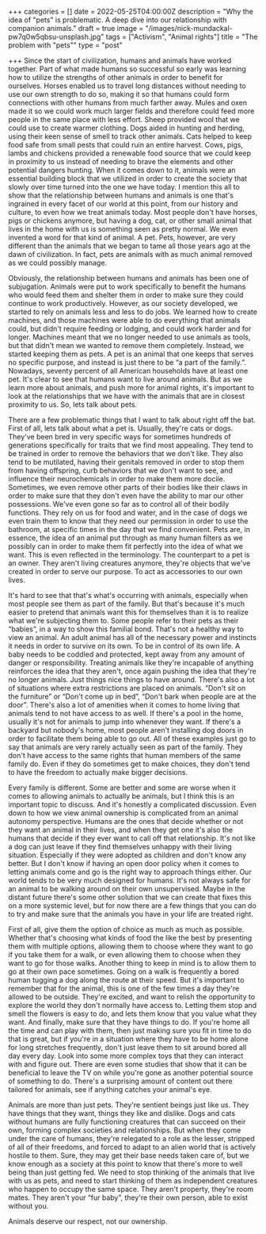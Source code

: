 +++
categories = []
date = 2022-05-25T04:00:00Z
description = "Why the idea of \"pets\" is problematic. A deep dive into our relationship with companion animals."
draft = true
image = "/images/nick-mundackal-pw7q0w5qbsu-unsplash.jpg"
tags = ["Activism", "Animal rights"]
title = "The problem with \"pets\""
type = "post"

+++
Since the start of civilization, humans and animals have worked together. Part of what made humans so successful so early was learning how to utilize the strengths of other animals in order to benefit for ourselves. Horses enabled us to travel long distances without needing to use our own strength to do so, making it so that humans could form connections with other humans from much farther away. Mules and oxen made it so we could work much larger fields and therefore could feed more people in the same place with less effort. Sheep provided wool that we could use to create warmer clothing. Dogs aided in hunting and herding, using their keen sense of smell to track other animals. Cats helped to keep food safe from small pests that could ruin an entire harvest. Cows, pigs, lambs and chickens provided a renewable food source that we could keep in proximity to us instead of needing to brave the elements and other potential dangers hunting. When it comes down to it, animals were an essential building block that we utilized in order to create the society that slowly over time turned into the one we have today. I mention this all to show that the relationship between humans and animals is one that's ingrained in every facet of our world at this point, from our history and culture, to even how we treat animals today. Most people don't have horses, pigs or chickens anymore, but having a dog, cat, or other small animal that lives in the home with us is something seen as pretty normal. We even invented a word for that kind of animal. A pet. Pets, however, are very different than the animals that we began to tame all those years ago at the dawn of civilization. In fact, pets are animals with as much animal removed as we could possibly manage.  
   
   
 Obviously, the relationship between humans and animals has been one of subjugation. Animals were put to work specifically to benefit the humans who would feed them and shelter them in order to make sure they could continue to work productively. However, as our society developed, we started to rely on animals less and less to do jobs. We learned how to create machines, and those machines were able to do everything that animals could, but didn't require feeding or lodging, and could work harder and for longer. Machines meant that we no longer needed to use animals as tools, but that didn't mean we wanted to remove them completely. Instead, we started keeping them as pets. A pet is an animal that one keeps that serves no specific purpose, and instead is just there to be “a part of the family.”. Nowadays, seventy percent of all American households have at least one pet. It's clear to see that humans want to live around animals. But as we learn more about animals, and push more for animal rights, it's important to look at the relationships that we have with the animals that are in closest proximity to us. So, lets talk about pets.   
   
   
 There are a few problematic things that I want to talk about right off the bat. First of all, lets talk about what a pet is. Usually, they're cats or dogs. They've been bred in very specific ways for sometimes hundreds of generations specifically for traits that we find most appealing. They tend to be trained in order to remove the behaviors that we don't like. They also tend to be mutilated, having their genitals removed in order to stop them from having offspring, curb behaviors that we don't want to see, and influence their neurochemicals in order to make them more docile. Sometimes, we even remove other parts of their bodies like their claws in order to make sure that they don't even have the ability to mar our other possessions. We've even gone so far as to control all of their bodily functions. They rely on us for food and water, and in the case of dogs we even train them to know that they need our permission in order to use the bathroom, at specific times in the day that we find convenient. Pets are, in essence, the idea of an animal put through as many human filters as we possibly can in order to make them fit perfectly into the idea of what we want. This is even reflected in the terminology. The counterpart to a pet is an owner. They aren't living creatures anymore, they're objects that we've created in order to serve our purpose. To act as accessories to our own lives.  
   
   
 It's hard to see that that's what's occurring with animals, especially when most people see them as part of the family. But that's because it's much easier to pretend that animals want this for themselves than it is to realize what we're subjecting them to. Some people refer to their pets as their “babies”, in a way to show this familial bond. That's not a healthy way to view an animal. An adult animal has all of the necessary power and instincts it needs in order to survive on its own. To be in control of its own life. A baby needs to be coddled and protected, kept away from any amount of danger or responsibility. Treating animals like they're incapable of anything reinforces the idea that they aren't, once again pushing the idea that they're no longer animals. Just things nice things to have around. There's also a lot of situations where extra restrictions are placed on animals. “Don't sit on the furniture” or “Don't come up in bed”, “Don't bark when people are at the door”. There's also a lot of amenities when it comes to home living that animals tend to not have access to as well. If there's a pool in the home, usually it's not for animals to jump into whenever they want. If there's a backyard but nobody's home, most people aren't installing dog doors in order to facilitate them being able to go out. All of these examples just go to say that animals are very rarely actually seen as part of the family. They don't have access to the same rights that human members of the same family do. Even if they do sometimes get to make choices, they don't tend to have the freedom to actually make bigger decisions.   
   
   
 Every family is different. Some are better and some are worse when it comes to allowing animals to actually be animals, but I think this is an important topic to discuss. And it's honestly a complicated discussion. Even down to how we view animal ownership is complicated from an animal autonomy perspective. Humans are the ones that decide whether or not they want an animal in their lives, and when they get one it's also the humans that decide if they ever want to call off that relationship. It's not like a dog can just leave if they find themselves unhappy with their living situation. Especially if they were adopted as children and don't know any better. But I don't know if having an open door policy when it comes to letting animals come and go is the right way to approach things either. Our world tends to be very much designed for humans. It's not always safe for an animal to be walking around on their own unsupervised. Maybe in the distant future there's some other solution that we can create that fixes this on a more systemic level, but for now there are a few things that you can do to try and make sure that the animals you have in your life are treated right.   
   
   
 First of all, give them the option of choice as much as much as possible. Whether that's choosing what kinds of food the like the best by presenting them with multiple options, allowing them to choose where they want to go if you take them for a walk, or even allowing them to choose when they want to go for those walks. Another thing to keep in mind is to allow them to go at their own pace sometimes. Going on a walk is frequently a bored human tugging a dog along the route at their speed. But it's important to remember that for the animal, this is one of the few times a day they're allowed to be outside. They're excited, and want to relish the opportunity to explore the world they don't normally have access to. Letting them stop and smell the flowers is easy to do, and lets them know that you value what they want. And finally, make sure that they have things to do. If you're home all the time and can play with them, then just making sure you fit in time to do that is great, but if you're in a situation where they have to be home alone for long stretches frequently, don't just leave them to sit around bored all day every day. Look into some more complex toys that they can interact with and figure out. There are even some studies that show that it can be beneficial to leave the TV on while you're gone as another potential source of something to do. There's a surprising amount of content out there tailored for animals, see if anything catches your animal's eye.  
   
   
 Animals are more than just pets. They're sentient beings just like us. They have things that they want, things they like and dislike. Dogs and cats without humans are fully functioning creatures that can succeed on their own, forming complex societies and relationships. But when they come under the care of humans, they're relegated to a role as the lesser, stripped of all of their freedoms, and forced to adapt to an alien world that is actively hostile to them. Sure, they may get their base needs taken care of, but we know enough as a society at this point to know that there's more to well being than just getting fed. We need to stop thinking of the animals that live with us as pets, and need to start thinking of them as independent creatures who happen to occupy the same space. They aren't property, they're room mates. They aren't your “fur baby”, they're their own person, able to exist without you. 

Animals deserve our respect, not our ownership.